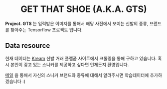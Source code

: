 <div style="text-align: center">
<h1> GET THAT SHOE (A.K.A. GTS) </h1>
</div>

**Project. GTS** 는 입력받은 이미지를 통해서 해당 사진에서 보이는 신발의 종류, 브랜드를 찾아주는 Tensorflow 프로젝트 입니다.

## Data resource
현재 데이터는 [Kream](http://kream.co.kr) 신발 거래 플램폼 사이트에서 크롤링을 통해 구하고 있습니다. 혹시 본인이 갖고 있는 스니커를 제공하고 싶다면 언제든지 환영입니다. 

[메일](mailto:insung.park123@gmail.com) 을 통해서 자신의 스니커 브랜드와 종류에 대해서 알려주시면 학습데이터에 추가하겠습니다 :)